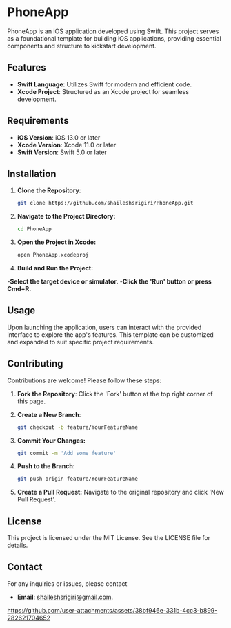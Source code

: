 # PhoneApp

PhoneApp is an iOS application developed using Swift. This project serves as a foundational template for building iOS applications, providing essential components and structure to kickstart development.

## Features

- **Swift Language**: Utilizes Swift for modern and efficient code.
- **Xcode Project**: Structured as an Xcode project for seamless development.

## Requirements

- **iOS Version**: iOS 13.0 or later
- **Xcode Version**: Xcode 11.0 or later
- **Swift Version**: Swift 5.0 or later

## Installation

1. **Clone the Repository**:
   ```bash
   git clone https://github.com/shaileshsrigiri/PhoneApp.git

2. **Navigate to the Project Directory:**
   ```bash
   cd PhoneApp

3. **Open the Project in Xcode:**
   ```bash
   open PhoneApp.xcodeproj

4. **Build and Run the Project:**

-**Select the target device or simulator.**
-**Click the 'Run' button or press Cmd+R.**


## Usage

Upon launching the application, users can interact with the provided interface to explore the app's features. This template can be customized and expanded to suit specific project requirements.


## Contributing

Contributions are welcome! Please follow these steps:

1. **Fork the Repository**: Click the 'Fork' button at the top right corner of this page.

2. **Create a New Branch**:
   ```bash
   git checkout -b feature/YourFeatureName
3. **Commit Your Changes:**
   ```bash
   git commit -m 'Add some feature'
4. **Push to the Branch:**
   ```bash
   git push origin feature/YourFeatureName
5. **Create a Pull Request:** Navigate to the original repository and click 'New Pull Request'.

   
## License
This project is licensed under the MIT License. See the LICENSE file for details.


## Contact
For any inquiries or issues, please contact 
- **Email**: shaileshsrigiri@gmail.com.



https://github.com/user-attachments/assets/38bf946e-331b-4cc3-b899-282621704652

